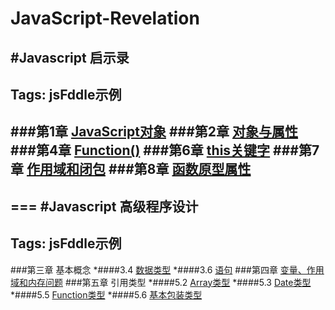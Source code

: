 JavaScript-Revelation
===
#Javascript 启示录
---
Tags: jsFddle示例
---
###第1章 [JavaScript对象](http://jsfiddle.net/xiaoman123/h3uk0444/)
###第2章 [对象与属性](http://jsfiddle.net/xiaoman123/jc0wxb67/)
###第4章 [Function()](http://jsfiddle.net/xiaoman123/n0uwb0n7/)
###第6章 [this关键字](http://jsfiddle.net/xiaoman123/ds1rhf81/)
###第7章 [作用域和闭包](http://jsfiddle.net/xiaoman123/bv2pywye/)
###第8章 [函数原型属性](http://jsfiddle.net/xiaoman123/fx0zv3eb/)
---
===
#Javascript 高级程序设计
---
Tags: jsFddle示例
---
###第三章 基本概念
*####3.4 [数据类型](http://jsfiddle.net/xiaoman123/9ud24Lqv/)
*####3.6 [语句](http://jsfiddle.net/xiaoman123/n7rea55f/)
###第四章 [变量、作用域和内存问题](http://jsfiddle.net/xiaoman123/2nh9w33r/)
###第五章 引用类型
*####5.2 [Array类型](http://jsfiddle.net/xiaoman123/1skch7fz/)
*####5.3 [Date类型](http://jsfiddle.net/xiaoman123/fx900f7h/)
*####5.5 [Function类型](http://jsfiddle.net/xiaoman123/13p7pft4/)
*####5.6 [基本包装类型](http://jsfiddle.net/xiaoman123/c79ow8f8/)
